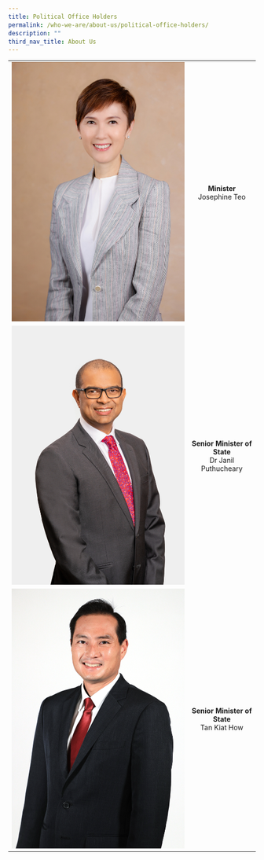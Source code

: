 ```yaml
---
title: Political Office Holders
permalink: /who-we-are/about-us/political-office-holders/
description: ""
third_nav_title: About Us
---
```

|  |  | 
| ------------- |:-------------:|
| ![](/images/POHes/min%20josephine%20teo%202021-34.jpg?cropResize=10,10) | **Minister** <br> Josephine Teo |
| ![](/images/POHes/sms%20janil%20(formal).jpg?cropResize=10,10) | **Senior Minister of State** <br> Dr Janil Puthucheary |
| ![](/images/POHes/tan%20kiat%20how%20suit%20photo.jpg?cropResize=10,10) | **Senior Minister of State** <br> Tan Kiat How |